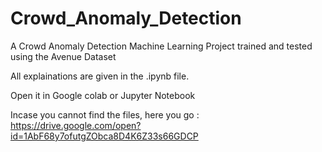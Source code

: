 # Crowd_Anomaly_Detection
A Crowd Anomaly Detection Machine Learning Project trained and tested using the Avenue Dataset


All explainations are given in the .ipynb file. 

Open it in Google colab or Jupyter Notebook

Incase you cannot find the files, here you go : https://drive.google.com/open?id=1AbF68y7ofutgZObca8D4K6Z33s66GDCP

